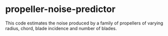 # propeller-noise-predictor
This code estimates the noise produced by a family of propellers of varying radius, chord, blade incidence and number of blades.   
